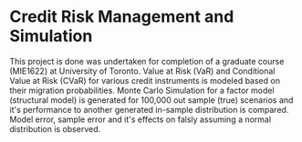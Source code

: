 # Credit Risk Management and Simulation

This project is done was undertaken for completion of a graduate course (MIE1622) at University of Toronto. Value at Risk (VaR) and Conditional Value at Risk (CVaR) for various credit instruments is modeled based on their migration probabilities. Monte Carlo Simulation for a factor model (structural model) is generated for 100,000 out sample (true) scenarios and it's performance to another generated in-sample distribution is compared. Model error, sample error and it's effects on falsly assuming a normal distribution is observed. 
